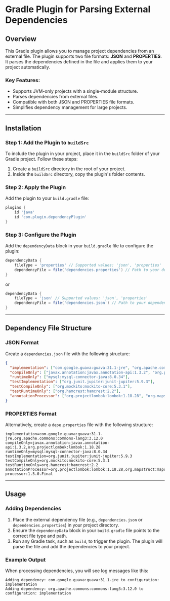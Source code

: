 # Gradle Plugin for Parsing External Dependencies

## Overview

This Gradle plugin allows you to manage project dependencies from an external file. The plugin supports two file formats: **JSON** and **PROPERTIES**. It parses the dependencies defined in the file and applies them to your project automatically.

### Key Features:

- Supports JVM-only projects with a single-module structure.
- Parses dependencies from external files.
- Compatible with both JSON and PROPERTIES file formats.
- Simplifies dependency management for large projects.

---

## Installation

### Step 1: Add the Plugin to `buildSrc`

To include the plugin in your project, place it in the `buildSrc` folder of your Gradle project. Follow these steps:

1. Create a `buildSrc` directory in the root of your project.
2. Inside the `buildSrc` directory, copy the plugin's folder contents.

### Step 2: Apply the Plugin

Add the plugin to your `build.gradle` file:

```groovy
plugins {
    id 'java'
    id 'com.plugin.dependencyPlugin'
}
```

### Step 3: Configure the Plugin

Add the `dependencyData` block in your `build.gradle` file to configure the plugin:

```groovy
dependencyData {
    fileType = 'properties' // Supported values: 'json', 'properties'
    dependencyFile = file('dependencies.properties') // Path to your dependency file
}

```

or

```groovy
dependencyData {
    fileType = 'json' // Supported values: 'json', 'properties'
    dependencyFile = file('dependencies.json') // Path to your dependency file
}
```


---

## Dependency File Structure

### JSON Format

Create a `dependencies.json` file with the following structure:

```json
{
  "implementation": ["com.google.guava:guava:31.1-jre", "org.apache.commons:commons-lang3:3.12.0"],
  "compileOnly": ["javax.annotation:javax.annotation-api:1.3.2", "org.projectlombok:lombok:1.18.28"],
  "runtimeOnly": ["mysql:mysql-connector-java:8.0.34"],
  "testImplementation": ["org.junit.jupiter:junit-jupiter:5.9.3"],
  "testCompileOnly": ["org.mockito:mockito-core:5.3.1"],
  "testRuntimeOnly": ["org.hamcrest:hamcrest:2.2"],
  "annotationProcessor": ["org.projectlombok:lombok:1.18.28", "org.mapstruct:mapstruct-processor:1.5.0.Final"]
}
```

### PROPERTIES Format

Alternatively, create a `depe.properties` file with the following structure:

```properties
implementation=com.google.guava:guava:31.1-jre,org.apache.commons:commons-lang3:3.12.0
compileOnly=javax.annotation:javax.annotation-api:1.3.2,org.projectlombok:lombok:1.18.28
runtimeOnly=mysql:mysql-connector-java:8.0.34
testImplementation=org.junit.jupiter:junit-jupiter:5.9.3
testCompileOnly=org.mockito:mockito-core:5.3.1
testRuntimeOnly=org.hamcrest:hamcrest:2.2
annotationProcessor=org.projectlombok:lombok:1.18.28,org.mapstruct:mapstruct-processor:1.5.0.Final
```

---

## Usage

### Adding Dependencies

1. Place the external dependency file (e.g., `dependencies.json` or `dependencies.properties`) in your project directory.
2. Ensure the `dependencyData` block in your `build.gradle` file points to the correct file type and path.
3. Run any Gradle task, such as `build`, to trigger the plugin. The plugin will parse the file and add the dependencies to your project.

### Example Output

When processing dependencies, you will see log messages like this:

```
Adding dependency: com.google.guava:guava:31.1-jre to configuration: implementation
Adding dependency: org.apache.commons:commons-lang3:3.12.0 to configuration: implementation
```